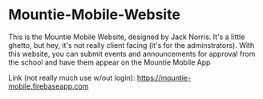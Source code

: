 # Mountie-Mobile-Website

This is the Mountie Mobile Website, designed by Jack Norris. It's a little ghetto, but hey, it's not really client
facing (it's for the adminstrators). With this website, you can submit events and announcements for approval from 
the school and have them appear on the Mountie Mobile App

Link (not really much use w/out login):  https://mountie-mobile.firebaseapp.com

